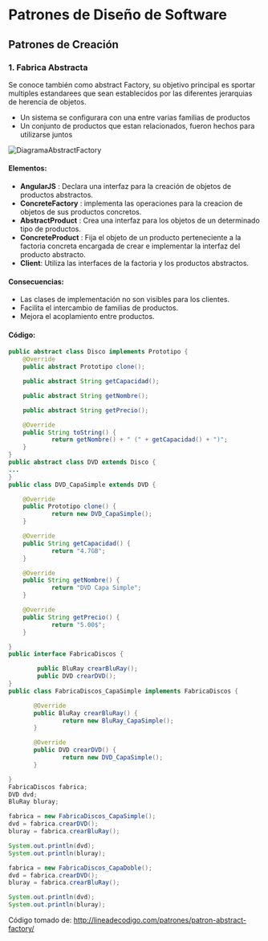 # Patrones de Diseño de Software
## Patrones de Creación
### 1. Fabrica Abstracta 
Se conoce también como abstract Factory, su objetivo principal es sportar multiples estandarees que sean establecidos por las diferentes jerarquias de herencia de objetos.
* Un sistema se configurara con una entre varias familias de productos
* Un conjunto de productos que estan relacionados, fueron hechos para utilizarse juntos 

![DiagramaAbstractFactory](imagenes/DiagramaAbstractFactory.png)

#### Elementos:
* **AngularJS** : Declara una interfaz para la creación de objetos de productos abstractos.
* **ConcreteFactory** : implementa las operaciones para la creacion de objetos de sus productos concretos.
* **AbstractProduct** : Crea una interfaz para los objetos de un determinado tipo de productos.
* **ConcreteProduct** : Fija el objeto de un producto perteneciente a la factoria concreta encargada de crear e implementar la interfaz del producto abstracto.
* **Client**: Utiliza las interfaces de la factoria y los productos abstractos.

#### Consecuencias:
* Las clases de implementación no son visibles para los clientes.
* Facilita el intercambio de familias de productos.
* Mejora el acoplamiento entre productos.

#### Código:

```java
public abstract class Disco implements Prototipo {
    @Override
    public abstract Prototipo clone();

    public abstract String getCapacidad();

    public abstract String getNombre();

    public abstract String getPrecio();

    @Override
    public String toString() {
            return getNombre() + " (" + getCapacidad() + ")";
    }
}
public abstract class DVD extends Disco {
...
}
public class DVD_CapaSimple extends DVD {

    @Override
    public Prototipo clone() {
            return new DVD_CapaSimple();
    }

    @Override
    public String getCapacidad() {
            return "4.7GB";
    }

    @Override
    public String getNombre() {
            return "DVD Capa Simple";
    }

    @Override
    public String getPrecio() {
            return "5.00$";
    }

}
public interface FabricaDiscos {

        public BluRay crearBluRay();
        public DVD crearDVD();
}
public class FabricaDiscos_CapaSimple implements FabricaDiscos {

       @Override
       public BluRay crearBluRay() {
               return new BluRay_CapaSimple();
       }

       @Override
       public DVD crearDVD() {
               return new DVD_CapaSimple();
       }

}
FabricaDiscos fabrica;
DVD dvd;
BluRay bluray;

fabrica = new FabricaDiscos_CapaSimple();
dvd = fabrica.crearDVD();
bluray = fabrica.crearBluRay();

System.out.println(dvd);
System.out.println(bluray);

fabrica = new FabricaDiscos_CapaDoble();
dvd = fabrica.crearDVD();
bluray = fabrica.crearBluRay();

System.out.println(dvd);
System.out.println(bluray);
 ```
Código tomado de: http://lineadecodigo.com/patrones/patron-abstract-factory/



